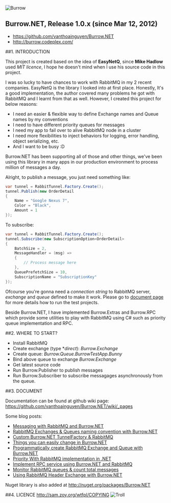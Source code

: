 ![Burrow](http://i43.tinypic.com/66bsw7.png)

Burrow.NET, Release 1.0.x (since Mar 12, 2012)
-----------------------------------------------------------------------
* https://github.com/vanthoainguyen/Burrow.NET    
* http://burrow.codeplex.com/


##1. INTRODUCTION

This project is created based on the idea of **EasyNetQ**, since **Mike Hadlow** used _MIT licence_, I hope he doesn't mind when I use his source code in this project.

I was so lucky to have chances to work with RabbitMQ in my 2 recent companies. EasyNetQ is the library I looked into at first place. Honestly, It's a good implementation, the author covered many problems he got with RabbitMQ and I learnt from that as well. However, I created this project for below reasons:

* I need an easier & flexible way to define Exchange names and Queue names by my conventions
* I need to have different priority queues for messages
* I need my app to fail over to alive RabbitMQ node in a cluster
* I need more flexibilities to inject behaviors for logging, error handling, object serializing, etc.
* And I want to be busy :D
 
Burrow.NET has been supporting all of those and other things, we've been using this library in many apps in our production environment to process million of messages a day.


Alright, to publish a message, you just need something like:

```c#
var tunnel = RabbitTunnel.Factory.Create();
tunnel.Publish(new OrderDetail
{   
	Name = "Google Nexus 7",
	Color = "Black",
	Amount = 1  
});
```

To subscribe:

```c#
var tunnel = RabbitTunnel.Factory.Create();
tunnel.Subscribe(new SubscriptionOption<OrderDetail>
{
	BatchSize = 2,
	MessageHandler = (msg) =>
	{
		// Process message here
	},
	QueuePrefetchSize = 10,
	SubscriptionName = "SubscriptionKey"
});
```

Ofcourse you're gonna need a _connection string_ to RabbitMQ server, _exchange_ and _queue_ defined to make it work. Please go to [document page](https://github.com/vanthoainguyen/Burrow.NET/wiki/Get-started-with-Burrow.NET) for more details how to run the test projects.

Beside Burrow.NET, I have implemented Burrow.Extras and Burrow.RPC which provide some utilities to play with RabbitMQ using C# such as priority queue implementation and RPC.

##2. WHERE TO START?

- Install RabbitMQ
- Create exchange (type **direct*): _Burrow.Exchange_
- Create queue: _Burrow.Queue.BurrowTestApp.Bunny_
- Bind above queue to exchange _Burrow.Exchange_
- Get latest source code
- Run Burrow.Publisher to publish messages
- Run Burrow.Subscriber to subscribe messagages asynchronously from the queue.

##3. DOCUMENT

Documentation can be found at github wiki page: https://github.com/vanthoainguyen/Burrow.NET/wiki/_pages    

Some blog posts:

* [Messaging with RabbitMQ and Burrow.NET](http://thoai-nguyen.blogspot.com.au/2012/05/messaging-rabbitmq-and-burrownet.html)
* [RabbitMQ Exchanges & Queues naming convention with Burrow.NET](http://thoai-nguyen.blogspot.com.au/2012/05/rabbitmq-exchange-queue-name-convention.html)
* [Custom Burrow.NET TunnelFactory & RabbitMQ](http://thoai-nguyen.blogspot.com.au/2012/06/custom-burrownet-tunnelfactory-rabbitmq.html)
* [Things you can easily change in Burrow.NET](http://thoai-nguyen.blogspot.com.au/2012/06/things-you-can-change-in-burrownet.html)
* [Programmatically create RabbitMQ Exchange and Queue with Burrow.NET](http://thoai-nguyen.blogspot.com.au/2012/06/programmatically-rabbitmq-exchange.html)
* [Priority With RabbitMQ implementation in .NET](http://thoai-nguyen.blogspot.com.au/2012/07/priority-queue-rabbitmq-burrownet.html)
* [Implement RPC service using Burrow.NET and RabbitMQ](http://thoai-nguyen.blogspot.com.au/2012/10/rpc-with-burrownet-and-rabbitmq.html)
* [Monitor RabbitMQ queues & count total messages](http://thoai-nguyen.blogspot.com.au/2013/07/monitor-rabbitmq-queues-count-message.html)
* [Using RabbitMQ Header Exchange with Burrow.NET](http://thoai-nguyen.blogspot.com.au/2014/06/using-rabbitmq-header-exchange-with.html)

Nuget library is also added at http://nuget.org/packages/Burrow.NET

##4. LICENCE
http://sam.zoy.org/wtfpl/COPYING 
![Troll](http://i40.tinypic.com/2m4vl2x.jpg) 
